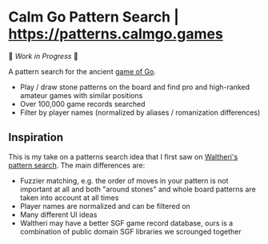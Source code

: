# Calm Go Pattern Search | https://patterns.calmgo.games

🚧 _Work in Progress_ 🚧

A pattern search for the ancient [game of Go](<https://en.wikipedia.org/wiki/Go_(game)>).

- Play / draw stone patterns on the board and find pro and high-ranked amateur games with similar positions
- Over 100,000 game records searched
- Filter by player names (normalized by aliases / romanization differences)

## Inspiration

This is my take on a patterns search idea that I first saw on [Waltheri's pattern search](https://ps.waltheri.net/). The main differences are:

- Fuzzier matching, e.g. the order of moves in your pattern is not important at all and both "around stones" and whole board patterns are taken into account at all times
- Player names are normalized and can be filtered on
- Many different UI ideas
- Waltheri may have a better SGF game record database, ours is a combination of public domain SGF libraries we scrounged together

